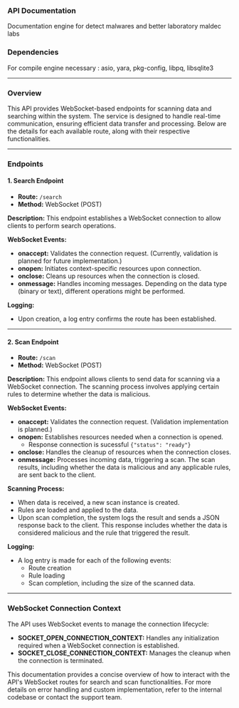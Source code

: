 ### API Documentation

Documentation engine for detect malwares and better laboratory maldec labs

### Dependencies

For compile engine necessary : asio, yara, pkg-config, libpq, libsqlite3

---

### Overview
This API provides WebSocket-based endpoints for scanning data and searching within the system. The service is designed to handle real-time communication, ensuring efficient data transfer and processing. Below are the details for each available route, along with their respective functionalities.

---

### Endpoints

#### 1. **Search Endpoint**
- **Route:** `/search`
- **Method:** WebSocket (POST)

**Description:**
This endpoint establishes a WebSocket connection to allow clients to perform search operations. 

**WebSocket Events:**
- **onaccept:** Validates the connection request. (Currently, validation is planned for future implementation.)
- **onopen:** Initiates context-specific resources upon connection.
- **onclose:** Cleans up resources when the connection is closed.
- **onmessage:** Handles incoming messages. Depending on the data type (binary or text), different operations might be performed.

**Logging:**
- Upon creation, a log entry confirms the route has been established.

---

#### 2. **Scan Endpoint**
- **Route:** `/scan`
- **Method:** WebSocket (POST)

**Description:**
This endpoint allows clients to send data for scanning via a WebSocket connection. The scanning process involves applying certain rules to determine whether the data is malicious.

**WebSocket Events:**
- **onaccept:** Validates the connection request. (Validation implementation is planned.)
- **onopen:** Establishes resources needed when a connection is opened.
    - Response connection is sucessful `{"status": "ready"}`
- **onclose:** Handles the cleanup of resources when the connection closes.
- **onmessage:** Processes incoming data, triggering a scan. The scan results, including whether the data is malicious and any applicable rules, are sent back to the client.

**Scanning Process:**
- When data is received, a new scan instance is created.
- Rules are loaded and applied to the data.
- Upon scan completion, the system logs the result and sends a JSON response back to the client. This response includes whether the data is considered malicious and the rule that triggered the result.

**Logging:**
- A log entry is made for each of the following events:
  - Route creation
  - Rule loading
  - Scan completion, including the size of the scanned data.

---

### WebSocket Connection Context
The API uses WebSocket events to manage the connection lifecycle:
- **SOCKET_OPEN_CONNECTION_CONTEXT:** Handles any initialization required when a WebSocket connection is established.
- **SOCKET_CLOSE_CONNECTION_CONTEXT:** Manages the cleanup when the connection is terminated.


This documentation provides a concise overview of how to interact with the API's WebSocket routes for search and scan functionalities. For more details on error handling and custom implementation, refer to the internal codebase or contact the support team.